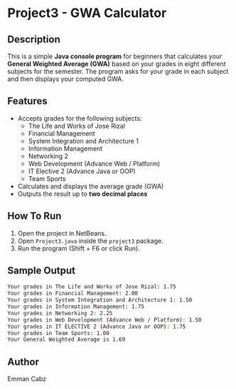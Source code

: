 # Project3 - GWA Calculator

## Description

This is a simple **Java console program** for beginners that calculates your **General Weighted Average (GWA)** based on your grades in eight different subjects for the semester. The program asks for your grade in each subject and then displays your computed GWA.

## Features

- Accepts grades for the following subjects:
  - The Life and Works of Jose Rizal
  - Financial Management
  - System Integration and Architecture 1
  - Information Management
  - Networking 2
  - Web Development (Advance Web / Platform)
  - IT Elective 2 (Advance Java or OOP)
  - Team Sports
- Calculates and displays the average grade (GWA)
- Outputs the result up to **two decimal places**

## How To Run
1. Open the project in NetBeans.
2. Open `Project3.java` inside the `project3` package.
3. Run the program (Shift + F6 or click Run).

## Sample Output

```bash
Your grades in The Life and Works of Jose Rizal: 1.75
Your grades in Financial Management: 2.00
Your grades in System Integration and Architecture 1: 1.50
Your grades in Information Management: 1.75
Your grades in Networking 2: 2.25
Your grades in Web Development (Advance Web / Platform): 1.50
Your grades in IT ELECTIVE 2 (Advance Java or OOP): 1.75
Your grades in Team Sports: 1.00
Your General Weighted Average is 1.69
```

## Author
Emman Cabz
